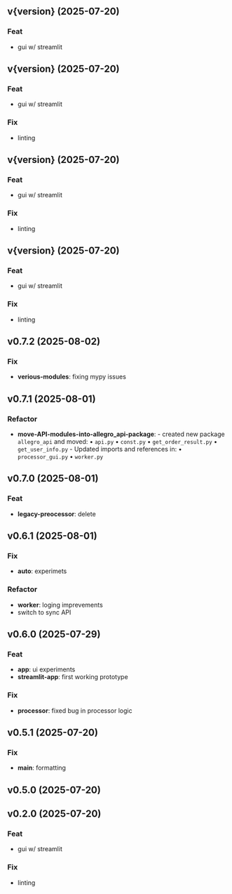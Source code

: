 ## v{version} (2025-07-20)

### Feat

- gui w/ streamlit

## v{version} (2025-07-20)

### Feat

- gui w/ streamlit

### Fix

- linting

## v{version} (2025-07-20)

### Feat

- gui w/ streamlit

### Fix

- linting

## v{version} (2025-07-20)

### Feat

- gui w/ streamlit

### Fix

- linting

## v0.7.2 (2025-08-02)

### Fix

- **verious-modules**: fixing mypy issues

## v0.7.1 (2025-08-01)

### Refactor

- **move-API-modules-into-allegro_api-package**: - created new package `allegro_api` and moved:     • `api.py`     • `const.py`     • `get_order_result.py`     • `get_user_info.py`   - Updated imports and references in:     • `processor_gui.py`     • `worker.py`

## v0.7.0 (2025-08-01)

### Feat

- **legacy-preocessor**: delete

## v0.6.1 (2025-08-01)

### Fix

- **auto**: experimets

### Refactor

- **worker**: loging imprevements
- switch to sync API

## v0.6.0 (2025-07-29)

### Feat

- **app**: ui experiments
- **streamlit-app**: first working prototype

### Fix

- **processor**: fixed bug in processor logic

## v0.5.1 (2025-07-20)

### Fix

- **main**: formatting

## v0.5.0 (2025-07-20)

## v0.2.0 (2025-07-20)

### Feat

- gui w/ streamlit

### Fix

- linting
